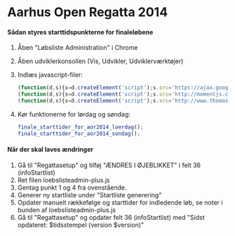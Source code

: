 Aarhus Open Regatta 2014
========================

#### Sådan styres starttidspunkterne for finaleløbene

1. Åben "Løbsliste Administration" i Chrome
2. Åben udviklerkonsollen (Vis, Udvikler, Udviklerværktøjer)
3. Indlæs javascript-filer:
	```javascript
	(function(d,s){s=d.createElement('script');s.src='https://ajax.googleapis.com/ajax/libs/jquery/2.1.1/jquery.js';(d.head||d.documentElement).appendChild(s)})(document);
	(function(d,s){s=d.createElement('script');s.src='http://momentjs.com/downloads/moment.js';(d.head||d.documentElement).appendChild(s)})(document);
	(function(d,s){s=d.createElement('script');s.src='http://www.thomaslkjeldsen.com/aarhusopenregatta/loebslisteadmin-plus.js';(d.head||d.documentElement).appendChild(s)})(document);
	```

4. Kør funktionerne for lørdag og søndag:
	```javascript
	finale_starttider_for_aor2014_loerdag();
	finale_starttider_for_aor2014_sondag();
	```

#### Når der skal laves ændringer

1. Gå til "Regattasetup" og tilføj "ÆNDRES I ØJEBLIKKET" i felt 36 (infoStartlist)
2. Ret filen loebslisteadmin-plus.js
3. Gentag punkt 1 og 4 fra ovenstående.
4. Generer ny startliste under "Startliste generering"
5. Opdater manuelt rækkefølge og starttider for indledende løb, se noter i bunden af loebslisteadmin-plus.js
6. Gå til "Regattasetup" og opdater felt 36 (infoStartlist) med "Sidst opdateret: $tidsstempel (version $version)"
